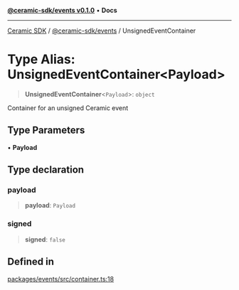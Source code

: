 [**@ceramic-sdk/events v0.1.0**](../README.md) • **Docs**

***

[Ceramic SDK](../../../README.md) / [@ceramic-sdk/events](../README.md) / UnsignedEventContainer

# Type Alias: UnsignedEventContainer\<Payload\>

> **UnsignedEventContainer**\<`Payload`\>: `object`

Container for an unsigned Ceramic event

## Type Parameters

• **Payload**

## Type declaration

### payload

> **payload**: `Payload`

### signed

> **signed**: `false`

## Defined in

[packages/events/src/container.ts:18](https://github.com/ceramicstudio/ceramic-sdk/blob/a220cbca7950f690af7f3d03a0023681bb9f5426/packages/events/src/container.ts#L18)
